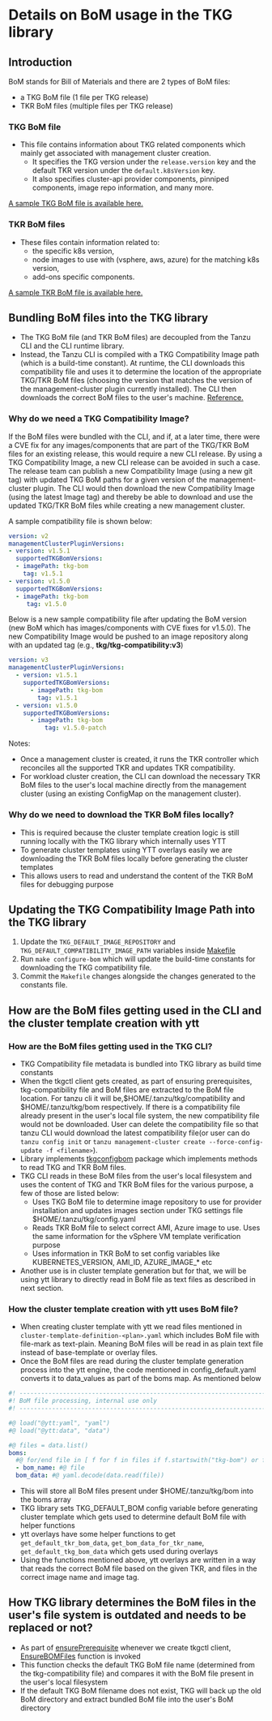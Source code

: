 # Details on BoM usage in the TKG library

## Introduction

BoM stands for Bill of Materials and there are 2 types of BoM files:

* a TKG BoM file   (1 file per TKG release)
* TKR BoM files (multiple files per TKG release)

### TKG BoM file

* This file contains information about TKG related components which mainly get associated with management cluster creation.
  * It specifies the TKG version under the `release.version` key and the default TKR version under the `default.k8sVersion` key.
  * It also specifies cluster-api provider components, pinniped components, image repo information, and many more.

[A sample TKG BoM file is available here.](example-boms/tkg-bom.yaml)

### TKR BoM files

* These files contain information related to:
  * the specific k8s version,
  * node images to use with (vsphere, aws, azure) for the matching k8s version,
  * add-ons specific components.

[A sample TKR BoM file is available here.](example-boms/tkr-bom.yaml)

## Bundling BoM files into the TKG library

* The TKG BoM file (and TKR BoM files) are decoupled from the Tanzu CLI and the CLI runtime library.
* Instead, the Tanzu CLI is compiled with a TKG Compatibility Image path (which is a build-time constant). At runtime, the CLI downloads this compatibility file and uses it to determine the location of the appropriate TKG/TKR BoM files (choosing the version that matches the version of the management-cluster plugin currently installed).  The CLI then downloads the correct BoM files to the user's machine. [Reference.](../../../tkg/tkgconfigupdater/ensure.go)

### Why do we need a TKG Compatibility Image?

If the BoM files were bundled with the CLI, and if, at a later time, there were a CVE fix for any images/components that are part of the TKG/TKR BoM files for an existing release, this would require a new CLI release.
By using a TKG Compatibility Image, a new CLI release can be avoided in such a case. The release team can publish a new Compatibility Image (using a new git tag) with updated TKG BoM paths for a given version of the management-cluster plugin.  The CLI would then download the new Compatibility Image (using the latest Image tag) and thereby be able to download and use the updated TKG/TKR BoM files while creating a new management cluster.

A sample compatibility file is shown below:

```yaml
version: v2
managementClusterPluginVersions:
- version: v1.5.1
  supportedTKGBomVersions:
  - imagePath: tkg-bom
    tag: v1.5.1
- version: v1.5.0
  supportedTKGBomVersions:
  - imagePath: tkg-bom
     tag: v1.5.0
```

Below is a new sample compatibility file after updating the BoM version (new BoM which has images/components with CVE fixes for v1.5.0). The new Compatibility Image would be pushed to an image repository along with an updated tag (e.g., **tkg/tkg-compatibility:v3**)

```yaml
version: v3
managementClusterPluginVersions:
  - version: v1.5.1
    supportedTKGBomVersions:
      - imagePath: tkg-bom
        tag: v1.5.1
  - version: v1.5.0
    supportedTKGBomVersions:
      - imagePath: tkg-bom
          tag: v1.5.0-patch
```

Notes:

* Once a management cluster is created, it runs the TKR controller which reconciles all the supported TKR and updates TKR compatibility.
* For workload cluster creation, the CLI can download the necessary TKR BoM files to the user's local machine directly from the management cluster (using an existing ConfigMap on the management cluster).

### Why do we need to download the TKR BoM files locally?

* This is required because the cluster template creation logic is still running locally with the TKG library which internally uses YTT
* To generate cluster templates using YTT overlays easily we are downloading the TKR BoM files locally before generating the cluster templates
* This allows users to read and understand the content of the TKR BoM files for debugging purpose

## Updating the TKG Compatibility Image Path into the TKG library

1. Update the `TKG_DEFAULT_IMAGE_REPOSITORY` and `TKG_DEFAULT_COMPATIBILITY_IMAGE_PATH` variables inside [Makefile](../../../Makefile)
2. Run `make configure-bom` which will update the build-time constants for downloading the TKG compatibility file.
3. Commit the `Makefile` changes alongside the changes generated to the constants file.

## How are the BoM files getting used in the CLI and the cluster template creation with ytt

### How are the BoM files getting used in the TKG CLI?

* TKG Compatibility file metadata is bundled into TKG library as build time constants
* When the tkgctl client gets created, as part of ensuring prerequisites, tkg-compatibility file and BoM files are extracted to the BoM file location. For tanzu cli it will be,$HOME/.tanzu/tkg/compatibility and $HOME/.tanzu/tkg/bom respectively. If there is a compatibility file already present in the user's local file system, the new compatibility file would not be downloaded. User can delete the compatibility file so that tanzu CLI would download the latest compatibility file(or user can do `tanzu config init` or `tanzu management-cluster create --force-config-update -f <filename>`).
* Library implements [tkgconfigbom](../../../tkg/tkgconfigbom/client.go) package which implements methods to read TKG and TKR BoM files.
* TKG CLI reads in these BoM files from the user's local filesystem and uses the content of TKG and TKR BoM files for the various purpose, a few of those are listed below:
  * Uses TKG BoM file to determine image repository to use for provider installation and updates images section under TKG settings file $HOME/.tanzu/tkg/config.yaml
  * Reads TKR BoM file to select correct AMI, Azure image to use. Uses the same information for the vSphere VM template verification purpose
  * Uses  information in TKR BoM to set config variables like KUBERNETES_VERSION, AMI_ID, AZURE_IMAGE_* etc
* Another use is in cluster template generation but for that, we will be using ytt library to directly read in BoM file as text files as described in next section.

### How the cluster template creation with ytt uses BoM file?

* When creating cluster template with ytt we read files mentioned in `cluster-template-definition-<plan>.yaml` which includes BoM file with file-mark as text-plain. Meaning BoM files will be read in as plain text file instead of base-template or overlay files.
* Once the BoM files are read during the cluster template generation process into the ytt engine, the code mentioned in config_default.yaml converts it to data_values as part of the boms map. As mentioned below

```yaml
#! ---------------------------------------------------------------------
#! BoM file processing, internal use only
#! ---------------------------------------------------------------------

#@ load("@ytt:yaml", "yaml")
#@ load("@ytt:data", "data")

#@ files = data.list()
boms:
  #@ for/end file in [ f for f in files if f.startswith("tkg-bom") or f.startswith("tkr-bom") or f.startswith("bom")]:
  - bom_name: #@ file
  bom_data: #@ yaml.decode(data.read(file))
```

* This will store all BoM files present under $HOME/.tanzu/tkg/bom into the boms array
* TKG library sets TKG_DEFAULT_BOM config variable before generating cluster template which gets used to determine default BoM file with helper functions
* ytt overlays have some helper functions to get `get_default_tkr_bom_data`, `get_bom_data_for_tkr_name`, `get_default_tkg_bom_data` which gets used during overlays
* Using the functions mentioned above, ytt overlays are written in a way that reads the correct BoM file based on the given TKR, and files in the correct image name and image tag.

## How TKG library determines the BoM files in the user's file system is outdated and needs to be replaced or not?

* As part of [ensurePrerequisite](../../../tkg/tkgctl/client.go) whenever we create tkgctl client, [EnsureBOMFiles](../../../tkg/tkgconfigupdater/ensure.go) function is invoked
* This function checks the default TKG BoM file name (determined from the tkg-compatibility file) and compares it with the BoM file present in the user's local filesystem
* If the default TKG BoM filename does not exist, TKG will back up the old BoM directory and extract bundled BoM file into the user's BoM directory
